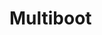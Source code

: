 # Multiboot

<!-- TODO(8068): Write multiboot docs.-->
<!-- tl;dr for the first PR
Glossary:
Install: a full deployment of an Azure Linux made with trident. 
  We do not really care about other OSes or distros.
  The install encompasses the entire OS, including the bootloader,
  the kernel, the initramfs, the root filesystem, associated partitions,
  and any other partitions that are part of the install.
  This means that an install contains both A and B statuses for 
  deployments that use A/B updates.

Multiboot: The capability of having multiple installs on the same device, 
  even on the same disk.

Install Index: A number that identifies a specific install on a machine.

ESP Directory Name: A string that identifies the combination of a specific 
  install and a specific A/B volume on that install.
  It is used to uniquely name entries in the ESP filesystem.
 -->